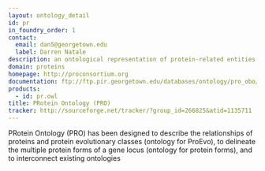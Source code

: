 ```yaml
---
layout: ontology_detail
id: pr
in_foundry_order: 1
contact: 
  email: dan5@georgetown.edu
  label: Darren Natale
description: an ontological representation of protein-related entities
domain: proteins
homepage: http://proconsortium.org
documentation: ftp://ftp.pir.georgetown.edu/databases/ontology/pro_obo/pro_readme.txt
products: 
  - id: pr.owl
title: PRotein Ontology (PRO)
tracker: http://sourceforge.net/tracker/?group_id=266825&atid=1135711
---
```


PRotein Ontology (PRO) has been designed to describe the relationships of proteins and protein evolutionary classes (ontology for ProEvo), to delineate the multiple protein forms of a gene locus (ontology for protein forms), and to interconnect existing ontologies
